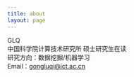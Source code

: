 ```yaml
---
title: about
layout: page
---
```


GLQ  
中国科学院计算技术研究所  硕士研究生在读  
研究方向：数据挖掘/机器学习  
Email：gongluqi@ict.ac.cn  

